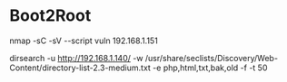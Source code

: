 # Boot2Root


nmap -sC -sV --script vuln 192.168.1.151

dirsearch -u http://192.168.1.140/ -w /usr/share/seclists/Discovery/Web-Content/directory-list-2.3-medium.txt -e php,html,txt,bak,old -f -t 50

